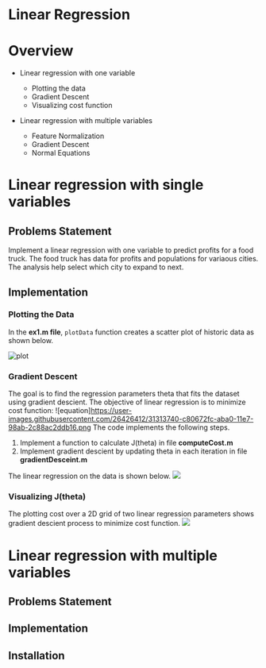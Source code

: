 # Linear Regression 

# Overview
* Linear regression with one variable 
  * Plotting the data 
  * Gradient Descent
  * Visualizing cost function 
  
* Linear regression with multiple variables
  * Feature Normalization
  * Gradient Descent 
  * Normal Equations 

# Linear regression with single variables 
## Problems Statement 
Implement a linear regression with one variable to predict profits for a food truck. The food truck has data for profits and populations for variaous cities. The analysis help select which city to expand to next. 



## Implementation
### Plotting the Data
In the **ex1.m file**, `plotData` function creates a scatter plot of historic data as shown below. 

![plot](https://user-images.githubusercontent.com/26426412/31313686-a84ad5c2-ab9e-11e7-92fc-f631d4a24861.png)

### Gradient Descent 
The goal is to find the regression parameters theta that fits the dataset using gradient descient. 
The objective of linear regression is to minimize cost function: 
![equation]https://user-images.githubusercontent.com/26426412/31313740-c80672fc-aba0-11e7-98ab-2c88ac2ddb16.png
The code implements the following steps.
1. Implement a function to calculate J(theta) in file **computeCost.m** 
2. Implement gradient descient by updating theta in each iteration in file **gradientDesceint.m**

The linear regression on the data is shown below. 
![](https://user-images.githubusercontent.com/26426412/31313780-0e2fd9b6-aba2-11e7-98b9-8c7402a15e6f.png)

### Visualizing J(theta) 
The plotting cost over a 2D grid of two linear regression parameters shows gradient descient process to minimize cost function. 
![](https://user-images.githubusercontent.com/26426412/31313797-ad651898-aba2-11e7-91f5-ccada265de32.png)

# Linear regression with multiple variables 
## Problems Statement 
## Implementation


## Installation 
